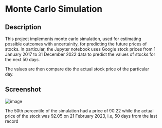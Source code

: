 # Monte Carlo Simulation
## Description
This project implements monte carlo simulation, used for estimating possible outcomes with uncertainity, for predicting the future prices of stocks. In particular, the Jupyter notebook uses Google stock prices from 1 January 2017 to 31 December 2022 data to predict the values of stocks for the next 50 days.

The values are then compare dto the actual stock price of the particular day.

## Screenshot
![image](https://github.com/DSam327/Monte_Carlo_Simulation/assets/113661235/3ec37b50-64c6-424e-81b3-46dade1ddc49)

The 50th percentile of the simulation had a price of 90.22 while the actual price of the stock was 92.05 on 21 February 2023, i.e, 50 days from the last record

